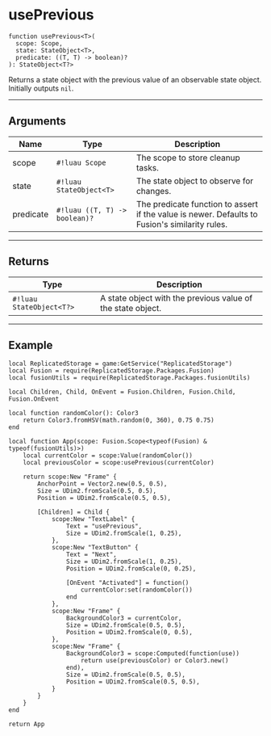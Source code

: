 <!-- This file was generated and is not intended for manual editing. -->
<!-- Run `lune run regen` to generate a fresh README. -->

# usePrevious

```Luau
function usePrevious<T>(
  scope: Scope,
  state: StateObject<T>,
  predicate: ((T, T) -> boolean)?
): StateObject<T?>
```

Returns a state object with the previous value of an observable state object. Initially outputs `nil`.

---

## Arguments

| Name     | Type     | Description          |
| -------- | -------- | -------------------- |
| scope | `#!luau Scope` | The scope to store cleanup tasks. |
| state | `#!luau StateObject<T>` | The state object to observe for changes. |
| predicate | `#!luau ((T, T) -> boolean)?` | The predicate function to assert if the value is newer. Defaults to Fusion's similarity rules. |

---

## Returns

| Type     | Description                  |
| -------- | ---------------------------- |
| `#!luau StateObject<T?>` | A state object with the previous value of the state object. |

---

## Example

```Luau
local ReplicatedStorage = game:GetService("ReplicatedStorage")
local Fusion = require(ReplicatedStorage.Packages.Fusion)
local fusionUtils = require(ReplicatedStorage.Packages.fusionUtils)

local Children, Child, OnEvent = Fusion.Children, Fusion.Child, Fusion.OnEvent

local function randomColor(): Color3
    return Color3.fromHSV(math.random(0, 360), 0.75 0.75)
end

local function App(scope: Fusion.Scope<typeof(Fusion) & typeof(fusionUtils)>)
    local currentColor = scope:Value(randomColor())
    local previousColor = scope:usePrevious(currentColor)

    return scope:New "Frame" {
        AnchorPoint = Vector2.new(0.5, 0.5),
        Size = UDim2.fromScale(0.5, 0.5),
        Position = UDim2.fromScale(0.5, 0.5),

        [Children] = Child {
            scope:New "TextLabel" {
                Text = "usePrevious",
                Size = UDim2.fromScale(1, 0.25),
            },
            scope:New "TextButton" {
                Text = "Next",
                Size = UDim2.fromScale(1, 0.25),
                Position = UDim2.fromScale(0, 0.25),

                [OnEvent "Activated"] = function()
                    currentColor:set(randomColor())
                end
            },
            scope:New "Frame" {
                BackgroundColor3 = currentColor,
                Size = UDim2.fromScale(0.5, 0.5),
                Position = UDim2.fromScale(0, 0.5),
            },
            scope:New "Frame" {
                BackgroundColor3 = scope:Computed(function(use))
                    return use(previousColor) or Color3.new()
                end),
                Size = UDim2.fromScale(0.5, 0.5),
                Position = UDim2.fromScale(0.5, 0.5),
            }
        }
    }
end

return App
```
